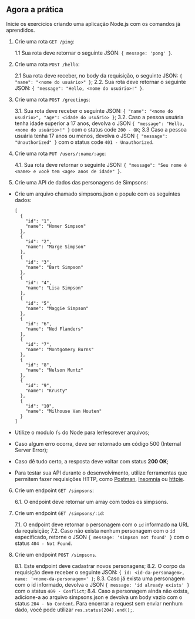 ## Agora a prática

Inicie os exercícios criando uma aplicação Node.js com os comandos já aprendidos.

1. Crie uma rota `GET /ping`:

    1.1 Sua rota deve retornar o seguinte JSON: `{ message: 'pong' }`.

2. Crie uma rota `POST /hello`:

    2.1 Sua rota deve receber, no body da requisição, o seguinte JSON: `{ "name": "<nome do usuário>" }`;
    2.2. Sua rota deve retornar o seguinte JSON: `{ "message": "Hello, <nome do usuário>!" }`.

3. Crie uma rota `POST /greetings`:

    3.1. Sua rota deve receber o seguinte JSON: `{ "name": "<nome do usuário>", "age": <idade do usuário> }`;
    3.2. Caso a pessoa usuária tenha idade superior a 17 anos, devolva o JSON `{ "message": "Hello, <nome do usuário>!" }` com o status code `200 - OK`;
    3.3 Caso a pessoa usuária tenha 17 anos ou menos, devolva o JSON `{ "message": "Unauthorized" }` com o status code `401 - Unauthorized`.

4. Crie uma rota `PUT /users/:name/:age`:

    4.1. Sua rota deve retornar o seguinte JSON: `{ "message": "Seu nome é <name> e você tem <age> anos de idade" }`.

5. Crie uma API de dados das personagens de Simpsons:

- Crie um arquivo chamado simpsons.json e popule com os seguintes dados:

  ```
  [
    {
      "id": "1",
      "name": "Homer Simpson"
    },
    {
      "id": "2",
      "name": "Marge Simpson"
    },
    {
      "id": "3",
      "name": "Bart Simpson"
    },
    {
      "id": "4",
      "name": "Lisa Simpson"
    },
    {
      "id": "5",
      "name": "Maggie Simpson"
    },
    {
      "id": "6",
      "name": "Ned Flanders"
    },
    {
      "id": "7",
      "name": "Montgomery Burns"
    },
    {
      "id": "8",
      "name": "Nelson Muntz"
    },
    {
      "id": "9",
      "name": "Krusty"
    },
    {
      "id": "10",
      "name": "Milhouse Van Houten"
    }
  ]
  ```

- Utilize o modulo `fs` do Node para ler/escrever arquivos;
- Caso algum erro ocorra, deve ser retornado um código 500 (Internal Server Error);
- Caso dê tudo certo, a resposta deve voltar com status **200 OK**;
- Para testar sua API durante o desenvolvimento, utilize ferramentas que permitem fazer requisições HTTP, como [Postman](https://www.postman.com/), [Insomnia](https://insomnia.rest/) ou [httpie](https://httpie.io/).

6. Crie um endpoint `GET /simpsons`:

    6.1. O endpoint deve retornar um array com todos os simpsons.

7. Crie um endpoint `GET /simpsons/:id`:

    7.1. O endpoint deve retornar o personagem com o `id` informado na URL da requisição;
    7.2. Caso não exista nenhum personagem com o `id` especificado, retorne o JSON `{ message: 'simpson not found' }` com o status `404 - Not Found`.

8. Crie um endpoint `POST /simpsons`.

    8.1. Este endpoint deve cadastrar novos personagens;
    8.2. O corpo da requisição deve receber o seguinte JSON: `{ id: <id-da-personagem>, name: '<nome-da-personagem>' }`;
    8.3. Caso já exista uma personagem com o id informado, devolva o JSON `{ message: 'id already exists' }` com o status `409 - Conflict`;
    8.4. Caso a personagem ainda não exista, adicione-a ao arquivo simpsons.json e devolva um body vazio com o status `204 - No Content`. Para encerrar a request sem enviar nenhum dado, você pode utilizar `res.status(204).end();`.
